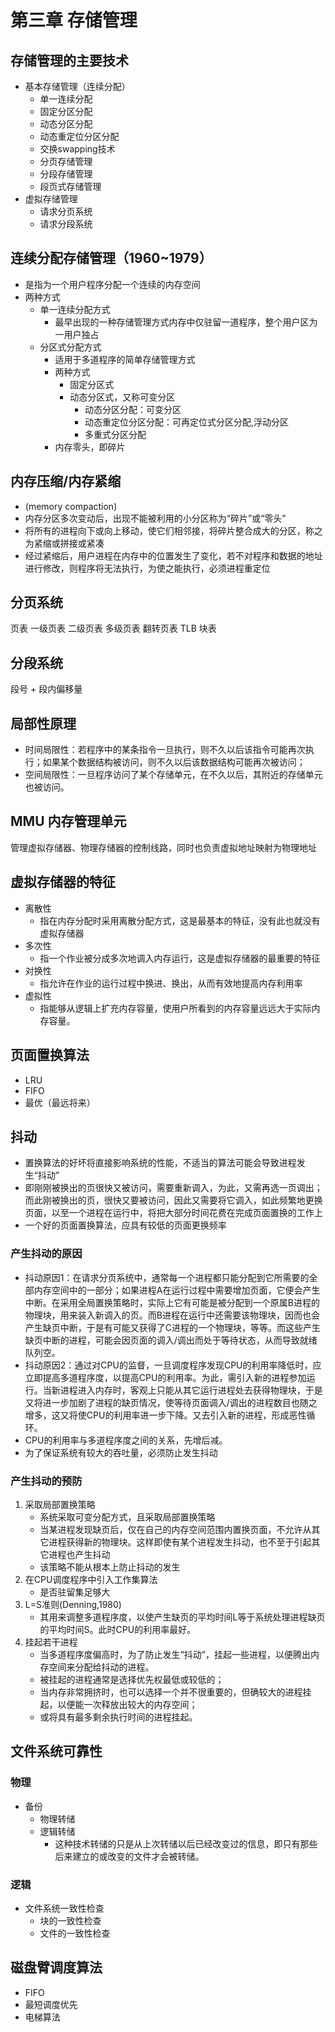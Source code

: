 # 第三章 存储管理

## 存储管理的主要技术
- 基本存储管理（连续分配）
    - 单一连续分配
    - 固定分区分配
    - 动态分区分配
    - 动态重定位分区分配
    - 交换swapping技术
    - 分页存储管理
    - 分段存储管理
    - 段页式存储管理
- 虚拟存储管理
    - 请求分页系统
    - 请求分段系统

## 连续分配存储管理（1960~1979）
- 是指为一个用户程序分配一个连续的内存空间
- 两种方式
	- 单一连续分配方式
    	- 最早出现的一种存储管理方式内存中仅驻留一道程序，整个用户区为一用户独占
	- 分区式分配方式
		- 适用于多道程序的简单存储管理方式
		- 两种方式
    		- 固定分区式
    		- 动态分区式，又称可变分区
        		- 动态分区分配：可变分区
        		- 动态重定位分区分配：可再定位式分区分配,浮动分区
        		- 多重式分区分配
		- 内存零头，即碎片

## 内存压缩/内存紧缩
- (memory compaction)
- 内存分区多次变动后，出现不能被利用的小分区称为“碎片”或“零头”
- 将所有的进程向下或向上移动，使它们相邻接，将碎片整合成大的分区，称之为紧缩或拼接或紧凑
- 经过紧缩后，用户进程在内存中的位置发生了变化，若不对程序和数据的地址进行修改，则程序将无法执行，为使之能执行，必须进程重定位

## 分页系统
页表 一级页表 二级页表 多级页表 翻转页表
TLB 块表

## 分段系统
段号 + 段内偏移量

## 局部性原理
- 时间局限性：若程序中的某条指令一旦执行，则不久以后该指令可能再次执行；如果某个数据结构被访问，则不久以后该数据结构可能再次被访问；
- 空间局限性：一旦程序访问了某个存储单元，在不久以后，其附近的存储单元也被访问。

## MMU 内存管理单元
管理虚拟存储器、物理存储器的控制线路，同时也负责虚拟地址映射为物理地址

## 虚拟存储器的特征
- 离散性
    - 指在内存分配时采用离散分配方式，这是最基本的特征，没有此也就没有虚拟存储器
- 多次性
    - 指一个作业被分成多次地调入内存运行，这是虚拟存储器的最重要的特征
- 对换性
    - 指允许在作业的运行过程中换进、换出，从而有效地提高内存利用率
- 虚拟性
    - 指能够从逻辑上扩充内存容量，使用户所看到的内存容量远远大于实际内存容量。

## 页面置换算法
- LRU
- FIFO
- 最优（最远将来）

## 抖动
- 置换算法的好坏将直接影响系统的性能，不适当的算法可能会导致进程发生“抖动”
- 即刚刚被换出的页很快又被访问，需要重新调入，为此，又需再选一页调出；而此刚被换出的页，很快又要被访问，因此又需要将它调入，如此频繁地更换页面，以至一个进程在运行中，将把大部分时间花费在完成页面置换的工作上
- 一个好的页面置换算法，应具有较低的页面更换频率

### 产生抖动的原因
- 抖动原因1：在请求分页系统中，通常每一个进程都只能分配到它所需要的全部内存空间中的一部分；如果进程A在运行过程中需要增加页面，它便会产生中断。在采用全局置换策略时，实际上它有可能是被分配到一个原属B进程的物理块，用来装入新调入的页。而B进程在运行中还需要该物理块，因而也会产生缺页中断，于是有可能又获得了C进程的一个物理块，等等。而这些产生缺页中断的进程，可能会因页面的调入/调出而处于等待状态，从而导致就绪队列空。
- 抖动原因2：通过对CPU的监督，一旦调度程序发现CPU的利用率降低时，应立即提高多道程序度，以提高CPU的利用率。为此，需引入新的进程参加运行。当新进程进入内存时，客观上只能从其它运行进程处去获得物理块，于是又将进一步加剧了进程的缺页情况，使等待页面调入/调出的进程数目也随之增多，这又将使CPU的利用率进一步下降。又去引入新的进程，形成恶性循环。
- CPU的利用率与多道程序度之间的关系，先增后减。
- 为了保证系统有较大的吞吐量，必须防止发生抖动

### 产生抖动的预防
1. 采取局部置换策略
    - 系统采取可变分配方式，且采取局部置换策略
    - 当某进程发现缺页后，仅在自己的内存空间范围内置换页面，不允许从其它进程获得新的物理块。这样即使有某个进程发生抖动，也不至于引起其它进程也产生抖动
    - 该策略不能从根本上防止抖动的发生
2. 在CPU调度程序中引入工作集算法
    - 是否驻留集足够大
3. L=S准则(Denning,1980)
    - 其用来调整多道程序度，以使产生缺页的平均时间L等于系统处理进程缺页的平均时间S。此时CPU的利用率最好。
4. 挂起若干进程
    - 当多道程序度偏高时，为了防止发生“抖动”，挂起一些进程，以便腾出内存空间来分配给抖动的进程。
    - 被挂起的进程通常是选择优先权最低或较低的；
    - 当内存非常拥挤时，也可以选择一个并不很重要的，但确较大的进程挂起，以便能一次释放出较大的内存空间；
    - 或将具有最多剩余执行时间的进程挂起。

## 文件系统可靠性
### 物理
- 备份
    - 物理转储
    - 逻辑转储
        - 这种技术转储的只是从上次转储以后已经改变过的信息，即只有那些后来建立的或改变的文件才会被转储。
### 逻辑
- 文件系统一致性检查
    - 块的一致性检查
    - 文件的一致性检查

## 磁盘臂调度算法
- FIFO
- 最短调度优先
- 电梯算法




